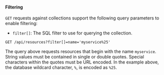 #### Filtering

`GET` requests against collections support the following query
parameters to enable filtering:

  - `filter[]`: The SQL filter to use for querying the collection.

<!-- end list -->

    GET /api/resources?filter[]=name='myservice%25'

The query above requests resources that begin with the name `myservice`.
String values must be contained in single or double quotes. Special
characters within the quotes must be URL encoded. In the example above,
the database wildcard character, `%`, is encoded as `%25`.
